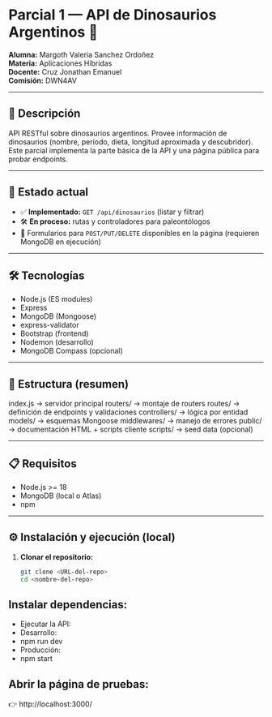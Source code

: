 # Parcial 1 — API de Dinosaurios Argentinos 🦕

**Alumna:** Margoth Valeria Sanchez Ordoñez  
**Materia:** Aplicaciones Híbridas  
**Docente:** Cruz Jonathan Emanuel  
**Comisión:** DWN4AV

---

## 📌 Descripción

API RESTful sobre dinosaurios argentinos. Provee información de dinosaurios (nombre, período, dieta, longitud aproximada y descubridor).  
Este parcial implementa la parte básica de la API y una página pública para probar endpoints.

---

## 🚦 Estado actual

- ✅ **Implementado:** `GET /api/dinosaurios` (listar y filtrar)
- 🛠️ **En proceso:** rutas y controladores para paleontólogos
- 📝 Formularios para `POST/PUT/DELETE` disponibles en la página (requieren MongoDB en ejecución)

---

## 🛠️ Tecnologías

- Node.js (ES modules)
- Express
- MongoDB (Mongoose)
- express-validator
- Bootstrap (frontend)
- Nodemon (desarrollo)
- MongoDB Compass (opcional)

---

## 📂 Estructura (resumen)

index.js → servidor principal
routers/ → montaje de routers
routes/ → definición de endpoints y validaciones
controllers/ → lógica por entidad
models/ → esquemas Mongoose
middlewares/ → manejo de errores
public/ → documentación HTML + scripts cliente
scripts/ → seed data (opcional)

---

## 📋 Requisitos

- Node.js >= 18
- MongoDB (local o Atlas)
- npm

---

## ⚙️ Instalación y ejecución (local)

1. **Clonar el repositorio:**
   ```bash
   git clone <URL-del-repo>
   cd <nombre-del-repo>
   ```

## Instalar dependencias:

- Ejecutar la API:
- Desarrollo:
- npm run dev
- Producción:
- npm start

## Abrir la página de pruebas:

👉 http://localhost:3000/
